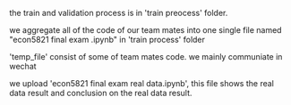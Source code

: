the train and validation process is in 'train preocess' folder. 

we aggregate all of the code of our team mates into one single file named "econ5821 final exam .ipynb" in 'train process' folder

'temp_file' consist of some of team mates code.  we mainly communiate in wechat

we upload 'econ5821 final exam real data.ipynb', this file shows the real data result and conclusion on the real data result. 
